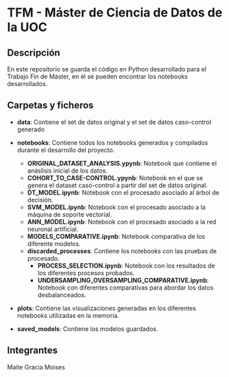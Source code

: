 # TFM - Máster de Ciencia de Datos de la UOC

## Descripción
En este repositorio se guarda el código en Python desarrollado para el Trabajo Fin de Máster, en él se pueden encontrar los notebooks desarrollados.

## Carpetas y ficheros
    
- **data**: Contiene el set de datos original y el set de datos caso-control generado

- **notebooks**: Contiene todos los notebooks generados y compilados durante el desarrollo del proyecto.
    - **ORIGINAL_DATASET_ANALYSIS.ypynb**: Notebook que contiene el anáslisis inicial de los datos.
    - **COHORT_TO_CASE-CONTROL.ypynb**: Notebook en el que se genera el dataset caso-control a partir del set de datos original.
    - **DT_MODEL.ipynb**: Notebook con el procesado asociado al árbol de decisión.
    - **SVM_MODEL.ipynb**: Notebook con el procesado asociado a la máquina de soporte vectorial.
    - **ANN_MODEL.ipynb**: Notebook con el procesado asociado a la red neuronal artificial.
    - **MODELS_COMPARATIVE.ipynb**: Notebook comparativa de los diferente modelos.
    - **discarded_processes**: Contiene los notebooks con las pruebas de procesado.
        - **PROCESS_SELECTION.ipynb**: Notebook con los resultados de los diferentes procesos probados.
        - **UNDERSAMPLING_OVERSAMPLING_COMPARATIVE.ipynb**: Notebook con diferentes comparativas para abordar los datos desbalanceados.

- **plots**: Contiene las visualizaciones generadas en los diferentes notebooks utilizadas en la memoria.

- **saved_models**: Contiene los modelos guardados.


## Integrantes
Maite Gracia Moises
